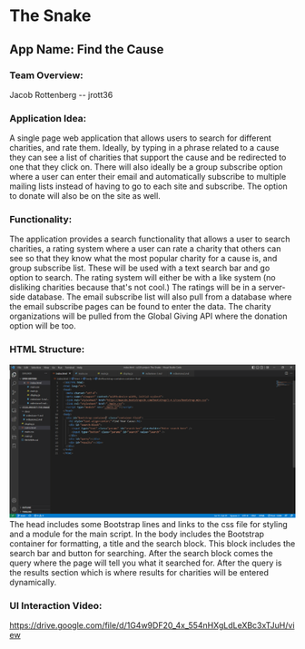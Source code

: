 # The Snake

## App Name: Find the Cause

### Team Overview:
Jacob Rottenberg -- jrott36

### Application Idea:
A single page web application that allows users to search for different charities, and rate them. Ideally, by typing in a phrase related to a cause they can see a list of charities that support the cause and be redirected to one that they click on. There will also ideally be a group subscribe option where a user can enter their email and automatically subscribe to multiple mailing lists instead of having to go to each site and subscribe. The option to donate will also be on the site as well.

### Functionality:
The application provides a search functionality that allows a user to search charities, a rating system where a user can rate a charity that others can see so that they know what the most popular charity for a cause is, and group subscribe list. These will be used with a text search bar and go option to search. The rating system will either be with a like system (no disliking charities because that's not cool.) The ratings will be in a server-side database. The email subscribe list will also pull from a database where the email subscribe pages can be found to enter the data. The charity organizations will be pulled from the Global Giving API where the donation option will be too.

### HTML Structure:
![Alt text](./HTML%20Structure.PNG)
The head includes some Bootstrap lines and links to the css file for styling and a module for the main script. In the body includes the Bootstrap container for formatting, a title and the search block. This block includes the search bar and button for searching. After the search block comes the query where the page will tell you what it searched for. After the query is the results section which is where results for charities will be entered dynamically.

### UI Interaction Video:
https://drive.google.com/file/d/1G4w9DF20_4x_554nHXgLdLeXBc3xTJuH/view
